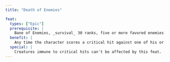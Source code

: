 ```yaml
---
title: "Death of Enemies"

feat:
  types: ["Epic"]
  prerequisite: |
    Bane of Enemies, _survival_ 30 ranks, five or more favored enemies.
  benefit: |
    Any time the character scores a critical hit against one of his or her favored enemies, it must make a Fortitude save (DC 10 + &#189; character's ranger class level + character's Wisdom modifier) or die instantly.
  special: |
    Creatures immune to critical hits can't be affected by this feat.
---
```

